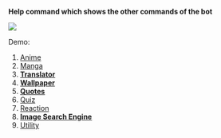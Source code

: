 **Help command which shows the other commands of the bot**

<img src ="https://imgur.com/bgHSmDb.jpg">


Demo: 

1. [Anime](https://github.com/vichubenzene/Miku.N-Discord-bot-/blob/main/Demo/5.%20anime.md)
2. [Manga](https://github.com/vichubenzene/Miku.N-Discord-bot-/blob/main/Demo/6.%20manga.md)
3. **<ins>[Translator](https://github.com/vichubenzene/Miku.N-Discord-bot-/blob/main/Demo/2.%20Translator.md)</ins>**
4. **<ins>[Wallpaper](https://github.com/vichubenzene/Miku.N-Discord-bot-/blob/main/Demo/3.%20Wallpaper.md) </ins>**
5. **<ins>[Quotes](https://github.com/vichubenzene/Miku.N-Discord-bot-/blob/main/Demo/4.%20Quotes.md)</ins>**
6. [Quiz](https://github.com/vichubenzene/Miku.N-Discord-bot-/blob/main/Demo/7.%20quiz.md)
7. [Reaction](https://github.com/vichubenzene/Miku.N-Discord-bot-/blob/main/Demo/8.%20reaction.md)
8. **<ins>[Image Search Engine](https://github.com/vichubenzene/Miku.N-Discord-bot-/blob/main/Demo/1.%20Search%20Engine.md)</ins>**
9. [Utility](https://github.com/vichubenzene/Miku.N-Discord-bot-/blob/main/Demo/9.%20untilty.md)
